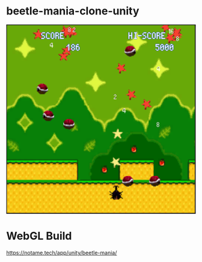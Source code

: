 # beetle-mania-clone-unity

![screenshot](https://raw.githubusercontent.com/wertrain/beetle-mania-clone-unity/main/Screenshots/beetlemania.PNG)

# WebGL Build
https://notame.tech/app/unity/beetle-mania/

